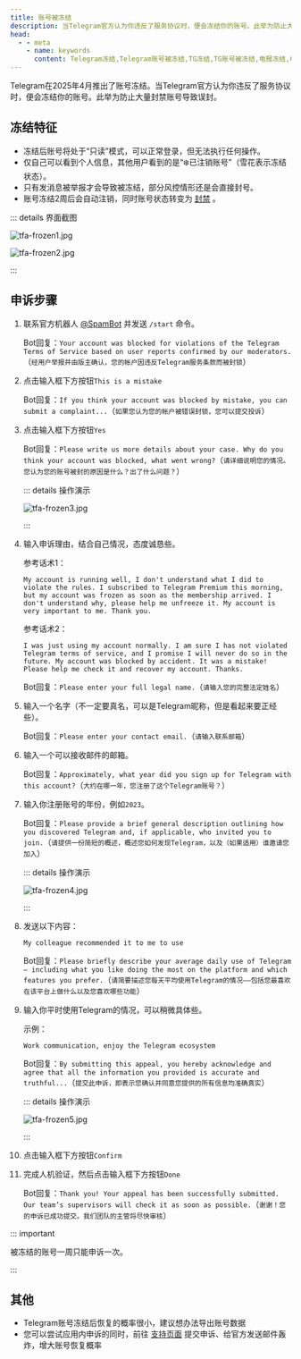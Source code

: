 ```yaml
---
title: 账号被冻结
description: 当Telegram官方认为你违反了服务协议时，便会冻结你的账号。此举为防止大量封禁账号导致误封。本文介绍了账号被冻结后的特征及申诉步骤。
head:
  - - meta
    - name: keywords
      content: Telegram冻结,Telegram账号被冻结,TG冻结,TG账号被冻结,电报冻结,电报账号被冻结
---
```


Telegram在2025年4月推出了账号冻结。当Telegram官方认为你违反了服务协议时，便会冻结你的账号。此举为防止大量封禁账号导致误封。

## 冻结特征

- 冻结后账号将处于“只读”模式，可以正常登录，但无法执行任何操作。
- 仅自己可以看到个人信息，其他用户看到的是“❄️已注销账号”（雪花表示冻结状态）。
- 只有发消息被举报才会导致被冻结，部分风控情形还是会直接封号。
- 账号冻结2周后会自动注销，同时账号状态转变为 [封禁](./banned.html) 。

::: details 界面截图

![tfa-frozen1.jpg](https://cdn.jsdelivr.net/gh/tgwiki/images/tfa/frozen1.jpg)

![tfa-frozen2.jpg](https://cdn.jsdelivr.net/gh/tgwiki/images/tfa/frozen2.jpg)

:::

## 申诉步骤

1. 联系官方机器人 [@SpamBot](https://t.me/SpamBot) 并发送 `/start` 命令。

   Bot回复：`Your account was blocked for violations of the Telegram Terms of Service based on user reports confirmed by our moderators.`（`经用户举报并由版主确认，您的帐户因违反Telegram服务条款而被封锁`）

2. 点击输入框下方按钮`This is a mistake`

   Bot回复：`If you think your account was blocked by mistake, you can submit a complaint...`（`如果您认为您的帐户被错误封锁，您可以提交投诉`）

3. 点击输入框下方按钮`Yes`

   Bot回复：`Please write us more details about your case. Why do you think your account was blocked, what went wrong?`（`请详细说明您的情况。您认为您的账号被封的原因是什么？出了什么问题？`）

   ::: details 操作演示

   ![tfa-frozen3.jpg](https://cdn.jsdelivr.net/gh/tgwiki/images/tfa/frozen3.jpg)

   :::

4. 输入申诉理由，结合自己情况，态度诚恳些。

   参考话术1：

   ```
   My account is running well, I don't understand what I did to violate the rules. I subscribed to Telegram Premium this morning, but my account was frozen as soon as the membership arrived. I don't understand why, please help me unfreeze it. My account is very important to me. Thank you.
   ```

   参考话术2：

   ```
   I was just using my account normally. I am sure I has not violated Telegram terms of service, and I promise I will never do so in the future. My account was blocked by accident. It was a mistake! Please help me check it and recover my account. Thanks.
   ```

   Bot回复：`Please enter your full legal name.`（`请输入您的完整法定姓名`）

5. 输入一个名字（不一定要真名，可以是Telegram昵称，但是看起来要正经些）。

   Bot回复：`Please enter your contact email.`（`请输入联系邮箱`）

6. 输入一个可以接收邮件的邮箱。

   Bot回复：`Approximately, what year did you sign up for Telegram with this account?`（`大约在哪一年，您注册了这个Telegram账号？`）

7. 输入你注册账号的年份，例如`2023`。

   Bot回复：`Please provide a brief general description outlining how you discovered Telegram and, if applicable, who invited you to join.`（`请提供一份简短的概述，概述您如何发现Telegram，以及（如果适用）谁邀请您加入`）

   ::: details 操作演示

   ![tfa-frozen4.jpg](https://cdn.jsdelivr.net/gh/tgwiki/images/tfa/frozen4.jpg)

   :::

8. 发送以下内容：

   ```
   My colleague recommended it to me to use
   ```

   Bot回复：`Please briefly describe your average daily use of Telegram — including what you like doing the most on the platform and which features you prefer.`（`请简要描述您每天平均使用Telegram的情况——包括您最喜欢在该平台上做什么以及您喜欢哪些功能`）

9. 输入你平时使用Telegram的情况，可以稍微具体些。

   示例：

   ```
   Work communication, enjoy the Telegram ecosystem
   ```

   Bot回复：`By submitting this appeal, you hereby acknowledge and agree that all the information you provided is accurate and truthful...`（`提交此申诉，即表示您确认并同意您提供的所有信息均准确真实`）

   ::: details 操作演示

   ![tfa-frozen5.jpg](https://cdn.jsdelivr.net/gh/tgwiki/images/tfa/frozen5.jpg)

   :::

10. 点击输入框下方按钮`Confirm`

11. 完成人机验证，然后点击输入框下方按钮`Done`

    Bot回复：`Thank you! Your appeal has been successfully submitted. Our team’s supervisors will check it as soon as possible.`（`谢谢！您的申诉已成功提交。我们团队的主管将尽快审核`）

::: important

被冻结的账号一周只能申诉一次。

:::

## 其他

- Telegram账号冻结后恢复的概率很小，建议想办法导出账号数据
- 您可以尝试应用内申诉的同时，前往 [支持页面](https://telegram.org/support) 提交申诉、给官方发送邮件轰炸，增大账号恢复概率

